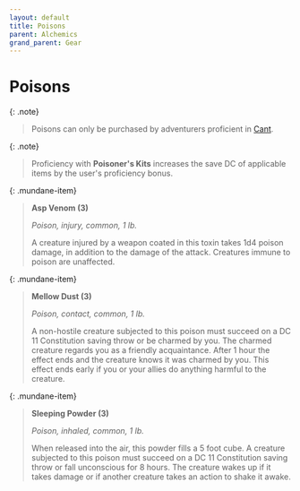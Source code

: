 ```yaml
---
layout: default
title: Poisons
parent: Alchemics
grand_parent: Gear
---
```


# Poisons

{: .note}
> Poisons can only be purchased by adventurers proficient in [Cant](../../more/language).

{: .note}
> Proficiency with **Poisoner's Kits** increases the save DC of applicable items by the user's proficiency bonus.

{: .mundane-item}
> **Asp Venom (3)**
> 
> *Poison, injury, common, 1 lb.*
> 
> A creature injured by a weapon coated in this toxin takes 1d4 poison damage, in addition to the damage of the attack. Creatures immune to poison are unaffected.
> 

{: .mundane-item}
> **Mellow Dust (3)**
> 
> *Poison, contact, common, 1 lb.*
> 
> A non-hostile creature subjected to this poison must succeed on a DC 11 Constitution saving throw or be charmed by you. The charmed creature regards you as a friendly acquaintance. After 1 hour the effect ends and the creature knows it was charmed by you. This effect ends early if you or your allies do anything harmful to the creature.

{: .mundane-item}
> **Sleeping Powder (3)**
> 
> *Poison, inhaled, common, 1 lb.*
> 
> When released into the air, this powder fills a 5 foot cube. A creature subjected to this poison must succeed on a DC 11 Constitution saving throw or fall unconscious for 8 hours. The creature wakes up if it takes damage or if another creature takes an action to shake it awake. 

